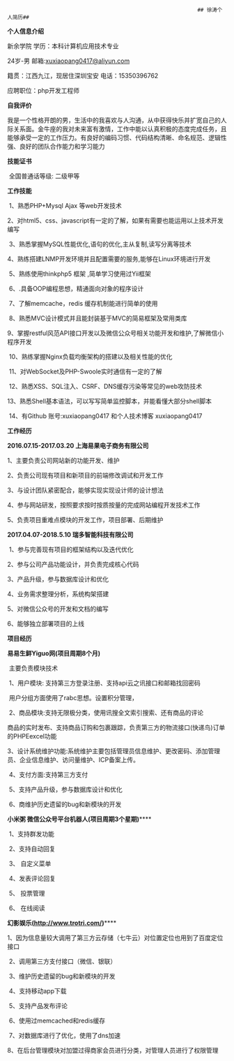                                                                  ## 徐涛个人简历##

**个人信息介绍**

新余学院                   学历：本科计算机应用技术专业

24岁-男                    邮箱:xuxiaopang0417@aliyun.com

籍贯：江西九江，现居住深圳宝安         电话：15350396762

应聘职位：php开发工程师

**自我评价**

​        我是一个性格开朗的男，生活中的我喜欢与人沟通，从中获得快乐并扩宽自己的人际关系面。金牛座的我对未来富有激情，工作中能以认真积极的态度完成任务，且能够承受一定的工作压力。有良好的编码习惯、代码结构清晰、命名规范、逻辑性强、良好的团队合作能力和学习能力

**技能证书**

​         全国普通话等级:  二级甲等  

**工作技能**

​       1、熟悉PHP+Mysql  Ajax 等web开发技术

​       2、对html5、css、javascript有一定的了解，如果有需要也能运用以上技术开发编写 

​       3、熟悉掌握MySQL性能优化,语句的优化,主从复制,读写分离等技术

​       4、熟练搭建LNMP开发环境并且配置需要的服务,能够在Linux环境进行开发

​       5、熟练使用thinkphp5 框架 ,简单学习使用过Yii框架

​       6、.具备OOP编程思想，精通面向对象的程序设计

​       7、了解memcache，redis 缓存机制能进行简单的使用

​      8、熟悉MVC设计模式并且能封装基于MVC的简易框架及常用类库

​      9、掌握restful风范API接口开发以及微信公众号相关功能开发和维护,了解微信小程序开发

​     10、熟练掌握Nginx负载均衡架构的搭建以及相关性能的优化

​     11、对WebSocket及PHP-Swoole实时通信有一定的了解

​     12、熟悉XSS、SQL注入、CSRF、DNS缓存污染等常见的web攻防技术

​    13、熟悉Shell基本语法，可以写写简单监控脚本，并能看懂大部分shell脚本

​    14、有Github 账号:xuxiaopang0417 和个人技术博客 xuxiaopang0417

**工作经历**

**2016.07.15-2017.03.20 上海易果电子商务有限公司**

1、主要负责公司网站新的功能开发、维护

2、负责公司现有项目和新项目的前端修改调试和开发工作

3、与设计团队紧密配合，能够实现实现设计师的设计想法

4、参与网站研发，按照要求按时按质按量的完成网站编程开发技术工作

5、负责项目重难点模块的开发工作，项目部署、后期维护

**2017.04.07-2018.5.10    瑞多智能科技有限公司**

​      1、参与完善现有项目的框架结构以及迭代优化

2、参与公司产品功能设计，并负责完成核心代码

3、产品升级，参与数据库设计和优化

4、业务需求整理分析，系统构架搭建

5、对微信公众号的开发和文档的编写

6、能够独立部署项目的上线

**项目经历**

**易易生鲜Yiguo网(项目周期8个月)**

​       主要负责模块技术

​           1、用户模块: 支持第三方登录注册、支持api云之讯接口和邮箱找回密码

​        用户分组方面使用了rabc思想。设置积分管理，

​           2、商品模块:支持无限极分类，使用讯搜全文索引搜索、还有商品的评论

​       商品的实时发布、支持商品订购和包裹跟踪，负责第三方的物流接口(快递鸟)订单的PHPEexcel功能

​           3、设计系统维护功能:系统维护主要包括管理员信息维护、更改密码、添加管理员、企业信息维护、访问量维护、ICP备案上传。

​           4、支付方面:支持第三方支付

​           5、支持产品升级，参与数据库设计和优化

​           6、商维护历史遗留的bug和新模块的开发



**小米粥  微信公众号平台机器人(项目周期3个星期)******

​         1、支持群发功能  

​         2、支持自动回复  

​         3、 自定义菜单  

​         4、发表评论回复  

​         5、 投票管理 

​         6、 在线阅读



**幻影娱乐(http://www.trotri.com/)******

​            1、因为信息量较大调用了第三方云存储（七牛云）对位置定位也用到了百度定位接口

​            2、调用第三方支付接口（微信、银联）

​            3、维护历史遗留的bug和新模块的开发

​            4、支持移动app下载

​            5、支持产品发布评论

​            6、使用过memcached和redis缓存

​            7、对数据库进行了优化，使用了dns加速

​            8、在后台管理模块对加盟过得商家会员进行分类，对管理人员进行了权限管理











